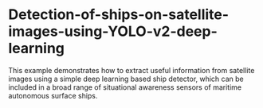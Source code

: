 # Detection-of-ships-on-satellite-images-using-YOLO-v2-deep-learning
This example demonstrates how to extract useful information from satellite images using a simple deep learning based ship detector, which can be included in a broad range of situational awareness sensors of maritime autonomous surface ships.
